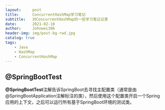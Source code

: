 ```yaml
---
layout:     post
title:      ConcurrentHashMap学习笔记
subtitle:   对ConcurrentHashMap的一些学习笔记记录
date:       2021-02-10
author:     Johnwei386
header-img: img/post-bg-rwd.jpg
catalog: true
tags:
    - Java
    - HashMap
    - ConcurrentHashMap
---
```


## @SpringBootTest
**@SpringBootTest**注解告诉SpringBoot去寻找主配置类（通常是由@SpringBootApplication注解标注的类），然后使用这个配置类开启一个Spring应用的上下文，之后可以运行所有基于SpringBoot环境的测试类。

